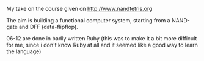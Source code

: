 My take on the course given on http://www.nandtetris.org

The aim is building a functional computer system, starting from a NAND-gate and DFF (data-flipflop). 


06-12 are done in badly written Ruby 
(this was to make it a bit more difficult for me, since i don't know Ruby at all and it seemed like a good way to learn the language)

